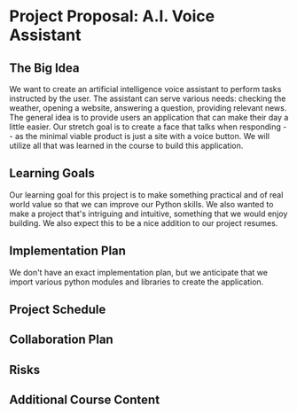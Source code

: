 # Project Proposal: A.I. Voice Assistant

## The Big Idea
We want to create an artificial intelligence voice assistant to perform tasks instructed by the user. The assistant can serve various needs: checking the weather, opening a website, answering a question, providing relevant news. The general idea is to provide users an application that can make their day a little easier. Our stretch goal is to create a face that talks when responding -- as the minimal viable product is just a site with a voice button. We will utilize all that was learned in the course to build this application.

## Learning Goals
Our learning goal for this project is to make something practical and of real world value so that we can improve our Python skills. We also wanted to make a project that's intriguing and intuitive, something that we would enjoy building. We also expect this to be a nice addition to our project resumes.

## Implementation Plan
We don't have an exact implementation plan, but we anticipate that we import various python modules and libraries to create the application.

## Project Schedule

## Collaboration Plan

## Risks

## Additional Course Content
